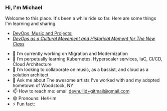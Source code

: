 ### Hi, I'm Michael

Welcome to this place. It's been a while ride so far. Here are some things I'm learning and sharing.
* [DevOps, Music and Projects:](https://michaelcolletti.github.io/project-newjam/)
* [*DevOps as a Cultural Movement and Historical Moment for The New Class*](https://michaelcolletti.github.io/devops-writings)
<!--
**michaelcolletti/michaelcolletti** is a ✨ _special_ ✨ repository because its `README.md` (this file) appears on your GitHub profile.

Here are some ideas to get you started:
-->

- 🔭 I’m currently working on Migration and Modernization
- 🌱 I’m perpetually learning Kubernetes, Hyperscaler services, IaC, CI/CD, Cloud Architecture
- 👯 I’m looking to collaborate on music, as a bassist, and cloud as a solution architect
- 💬 Ask me about The awesome artists I've worked with and my adopted hometown of Woodstock, NY
- 📫 How to reach me: email devnullid+gitmail@gmail.com
- 😄 Pronouns: He/Him
- ⚡ Fun fact: 
